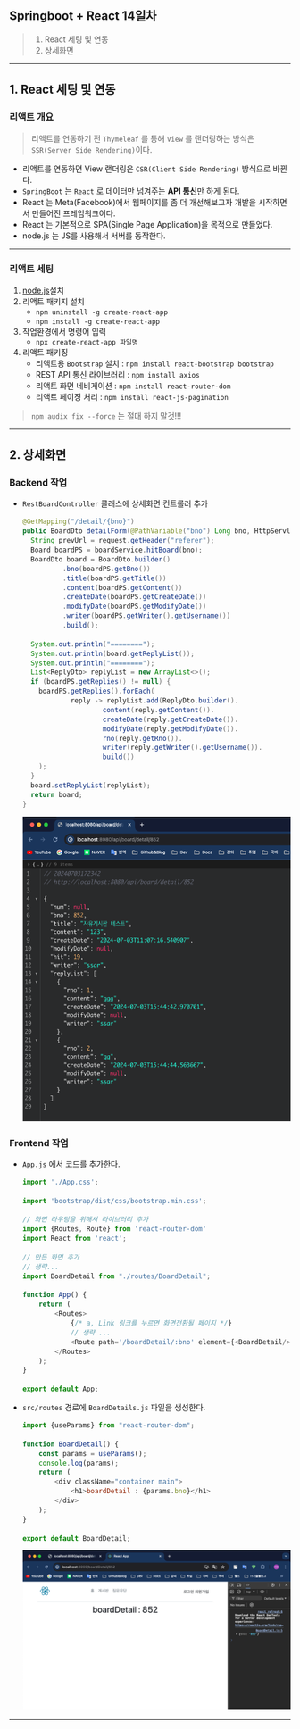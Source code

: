 ## Springboot + React 14일차
> 1. React 세팅 및 연동 
> 2. 상세화면
---
## 1. React 세팅 및 연동
### 리액트 개요
> 리액트를 연동하기 전 `Thymeleaf` 를 통해 `View` 를 랜더링하는 방식은 `SSR(Server Side Rendering)`이다.<br>

- 리액트를 연동하면 View 랜더링은 `CSR(Client Side Rendering)` 방식으로 바뀐다.<br>
- `SpringBoot` 는 `React` 로 데이터만 넘겨주는 **API 통신**만 하게 된다.
- React 는 Meta(Facebook)에서 웹페이지를 좀 더 개선해보고자 개발을 시작하면서 만들어진 프레임워크이다.
- React 는 기본적으로 SPA(Single Page Application)을 목적으로 만들었다.
- node.js 는 JS를 사용해서 서버를 동작한다.
---
### 리액트 세팅
1. [node.js](https://nodejs.org/en)설치
2. 리액트 패키지 설치
   - `npm uninstall -g create-react-app`
   - `npm install -g create-react-app`
3. 작업환경에서 명령어 입력
   - `npx create-react-app 파일명`
4. 리액트 패키징
   - 리액트용 `Bootstrap` 설치 : `npm install react-bootstrap bootstrap`
   - REST API 통신 라이브러리 : `npm install axios`
   - 리액트 화면 네비게이션 : `npm install react-router-dom`
   - 리액트 페이징 처리 : `npm install react-js-pagination`
>  `npm audix fix --force` 는 절대 하지 말것!!!
---
## 2. 상세화면
### Backend 작업
- `RestBoardController` 클래스에 상세화면 컨트롤러 추가
  ```java
  @GetMapping("/detail/{bno}")
  public BoardDto detailForm(@PathVariable("bno") Long bno, HttpServletRequest request) {
    String prevUrl = request.getHeader("referer");
    Board boardPS = boardService.hitBoard(bno);
    BoardDto board = BoardDto.builder()
            .bno(boardPS.getBno())
            .title(boardPS.getTitle())
            .content(boardPS.getContent())
            .createDate(boardPS.getCreateDate())
            .modifyDate(boardPS.getModifyDate())
            .writer(boardPS.getWriter().getUsername())
            .build();
  
    System.out.println("========");
    System.out.println(board.getReplyList());
    System.out.println("========");
    List<ReplyDto> replyList = new ArrayList<>();
    if (boardPS.getReplies() != null) {
      boardPS.getReplies().forEach(
              reply -> replyList.add(ReplyDto.builder().
                      content(reply.getContent()).
                      createDate(reply.getCreateDate()).
                      modifyDate(reply.getModifyDate()).
                      rno(reply.getRno()).
                      writer(reply.getWriter().getUsername()).
                      build())
      );
    }
    board.setReplyList(replyList);
    return board;
  }
  ```
  ![img.png](../images/img47.png)
### Frontend 작업
- `App.js` 에서 코드를 추가한다.
  ```javascript
  import './App.css';
  
  import 'bootstrap/dist/css/bootstrap.min.css';
  
  // 화면 라우팅을 위해서 라이브러리 추가
  import {Routes, Route} from 'react-router-dom'
  import React from 'react';
  
  // 만든 화면 추가
  // 생략...
  import BoardDetail from "./routes/BoardDetail";
  
  function App() {
      return (
          <Routes>
              {/* a, Link 링크를 누르면 화면전환될 페이지 */}
              // 생략 ...
              <Route path='/boardDetail/:bno' element={<BoardDetail/>}/>
          </Routes>
      );
  }
  
  export default App;
  ```
- `src/routes` 경로에 `BoardDetails.js` 파일을 생성한다.
  ```javascript
  import {useParams} from "react-router-dom";
  
  function BoardDetail() {
      const params = useParams();
      console.log(params);
      return (
          <div className="container main">
              <h1>boardDetail : {params.bno}</h1>
          </div>
      );
  }
  
  export default BoardDetail;
  ```
  ![img.png](../images/img48.png)
---